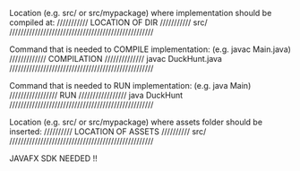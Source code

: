 Location (e.g. src/ or src/mypackage) where implementation should be compiled at:
/////////// LOCATION OF DIR ///////////
src/
///////////////////////////////////////////////////

Command that is needed to COMPILE implementation:
(e.g. javac Main.java)
///////////// COMPILATION //////////////
javac DuckHunt.java
///////////////////////////////////////////////////

Command that is needed to RUN implementation:
(e.g. java Main)
///////////////// RUN /////////////////
java DuckHunt
///////////////////////////////////////////////////

Location (e.g. src/ or src/mypackage) where assets folder should be inserted:
////////// LOCATION OF ASSETS //////////
src/
///////////////////////////////////////////////////


JAVAFX SDK NEEDED !!
